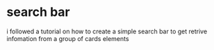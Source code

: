 # search bar
 i followed a tutorial on how to create a simple search bar to get retrive infomation from a group of cards elements
